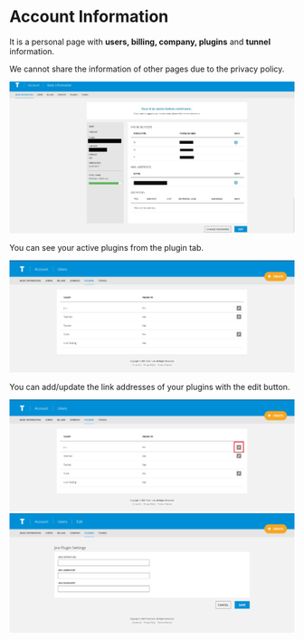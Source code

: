 # Account Information

It is a personal page with **users, billing, company, plugins** and **tunnel** information.

We cannot share the information of other pages due to the privacy policy.

![](../.gitbook/assets/informmm2.jpg)

You can see your active plugins from the plugin tab.

![](<../.gitbook/assets/plugins (1).PNG>)

You can add/update the link addresses of your plugins with the edit button.

![](../.gitbook/assets/plugins.PNG) ![](../.gitbook/assets/plugins--edit.PNG)
